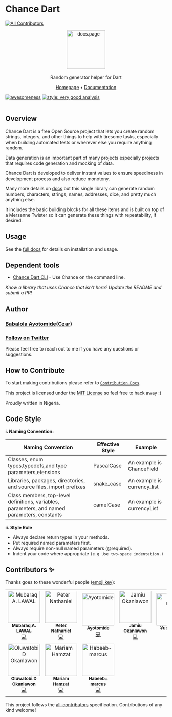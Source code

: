 # Chance Dart

<!-- ALL-CONTRIBUTORS-BADGE:START - Do not remove or modify this section -->
[![All Contributors](https://img.shields.io/badge/all_contributors-10-orange.svg?style=flat-square)](#contributors-)
<!-- ALL-CONTRIBUTORS-BADGE:END -->

<p align="center">
  <img src="https://user-images.githubusercontent.com/32166619/200453125-78c910e9-1400-4641-8720-6efe36b06b40.png" alt="docs.page" height="120" /> <br /><br />
  <span>Random generator helper for Dart</span>
</p>

<p align="center">
  <a href="https://github.com/Yczar/chance-dart">Homepage</a> &bull; <a href="https://docs.page/Yczar/chance-dart">Documentation</a>
</p>

[![awesomeness](https://img.shields.io/badge/awesomeness-maximum-red.svg)](https://github.com/yczar/chance-dart)
[![style: very good analysis](https://img.shields.io/badge/style-very_good_analysis-B22C89.svg)](https://pub.dev/packages/very_good_analysis)
<br><br>

## Overview

Chance Dart is a free Open Source project that lets you create random strings, integers, and other things to help with tiresome tasks, especially when building automated tests or wherever else you require anything random.

Data generation is an important part of many projects especially projects that requires code generation and mocking of data.

Chance Dart is developed to deliver instant values to ensure speediness in development process and also reduce monotony.

Many more details on [docs](https://github.com/Yczar/chance-dart) but this single
library can generate random numbers, characters, strings, names, addresses,
dice, and pretty much anything else.

It includes the basic building blocks for all these items and is built on top
of a Mersenne Twister so it can generate these things with repeatability, if
desired.

## Usage

See the [full docs](https://docs.page/Yczar/chance-dart) for details on installation and usage.

## Dependent tools

- [Chance Dart CLI](https://github.com/Yczar/chance-dart-cli) - Use Chance on the command line.

_Know a library that uses Chance that isn't here? Update the README and submit a PR!_

## Author

### [Babalola Ayotomide(Czar)](https://www.github.com/Yczar)

### [Follow on Twitter](https://twitter.com/czarify)

Please feel free to reach out to me if you have any questions or suggestions.

## How to Contribute

To start making contributions please refer to [`Contribution Docs`](https://docs.page/Yczar/chance-dart/contributing).

This project is licensed under the [MIT License](http://en.wikipedia.org/wiki/MIT_License) so feel free to hack away :)

Proudly written in Nigeria.

## Code Style

**i. Naming Convention:**

| Naming Convention                                                                            | Effective Style | Example                     |
| -------------------------------------------------------------------------------------------- | --------------- | --------------------------- |
| Classes, enum types,typedefs,and type parameters,etensions                                   | PascalCase      | An example is ChanceField   |
| Libraries, packages, directories, and source files, import prefixes                          | snake_case      | An example is currency_list |
| Class members, top-level definitions, variables, parameters, and named parameters, constants | camelCase       | An example is currencyList  |

**ii. Style Rule**

- Always declare return types in your methods.
- Put required named parameters first.
- Always require non-null named parameters (@required).
- Indent your code where appropriate `(e.g Use two-space indentation.)`

## Contributors ✨

Thanks goes to these wonderful people ([emoji key](https://allcontributors.org/docs/en/emoji-key)):

<!-- ALL-CONTRIBUTORS-LIST:START - Do not remove or modify this section -->
<!-- prettier-ignore-start -->
<!-- markdownlint-disable -->
<table>
  <tbody>
    <tr>
      <td align="center"><a href="https://github.com/OokanNumber1"><img src="https://avatars.githubusercontent.com/u/88977598?v=4?s=100" width="100px;" alt="Mubaraq A. LAWAL"/><br /><sub><b>Mubaraq A. LAWAL</b></sub></a><br /><a href="https://github.com/Yczar/chance-dart/commits?author=OokanNumber1" title="Code">💻</a></td>
      <td align="center"><a href="https://github.com/Sir-Nath"><img src="https://avatars.githubusercontent.com/u/78961075?v=4?s=100" width="100px;" alt="Peter Nathaniel"/><br /><sub><b>Peter Nathaniel</b></sub></a><br /><a href="https://github.com/Yczar/chance-dart/commits?author=Sir-Nath" title="Code">💻</a></td>
      <td align="center"><a href="https://github.com/Yczar"><img src="https://avatars.githubusercontent.com/u/32166619?v=4?s=100" width="100px;" alt="Ayotomide"/><br /><sub><b>Ayotomide</b></sub></a><br /><a href="https://github.com/Yczar/chance-dart/commits?author=Yczar" title="Code">💻</a></td>
      <td align="center"><a href="https://github.com/developerjamiu"><img src="https://avatars.githubusercontent.com/u/50176100?v=4?s=100" width="100px;" alt="Jamiu Okanlawon"/><br /><sub><b>Jamiu Okanlawon</b></sub></a><br /><a href="https://github.com/Yczar/chance-dart/commits?author=developerjamiu" title="Code">💻</a></td>
      <td align="center"><a href="https://github.com/yusuf-umarr"><img src="https://avatars.githubusercontent.com/u/76850966?v=4?s=100" width="100px;" alt="Yusuf Umar"/><br /><sub><b>Yusuf Umar</b></sub></a><br /><a href="https://github.com/Yczar/chance-dart/commits?author=yusuf-umarr" title="Code">💻</a></td>
      <td align="center"><a href="https://github.com/Tamunorth"><img src="https://avatars.githubusercontent.com/u/77057934?v=4?s=100" width="100px;" alt="Tamunorth"/><br /><sub><b>Tamunorth</b></sub></a><br /><a href="https://github.com/Yczar/chance-dart/commits?author=Tamunorth" title="Code">💻</a></td>
      <td align="center"><a href="https://github.com/calebjesusegun"><img src="https://avatars.githubusercontent.com/u/13627142?v=4?s=100" width="100px;" alt="Caleb Jesusegun"/><br /><sub><b>Caleb Jesusegun</b></sub></a><br /><a href="https://github.com/Yczar/chance-dart/commits?author=calebjesusegun" title="Code">💻</a></td>
    </tr>
    <tr>
      <td align="center"><a href="https://github.com/7H3-PR073C70R"><img src="https://avatars.githubusercontent.com/u/52224298?v=4?s=100" width="100px;" alt="Oluwatobi D Okanlawon"/><br /><sub><b>Oluwatobi D Okanlawon</b></sub></a><br /><a href="https://github.com/Yczar/chance-dart/commits?author=7H3-PR073C70R" title="Code">💻</a></td>
      <td align="center"><a href="https://github.com/mariamadebolahamzat"><img src="https://avatars.githubusercontent.com/u/40490934?v=4?s=100" width="100px;" alt="Mariam Hamzat"/><br /><sub><b>Mariam Hamzat</b></sub></a><br /><a href="https://github.com/Yczar/chance-dart/commits?author=mariamadebolahamzat" title="Code">💻</a></td>
      <td align="center"><a href="https://github.com/Habeeb-marcus"><img src="https://avatars.githubusercontent.com/u/77323680?v=4?s=100" width="100px;" alt="Habeeb-marcus"/><br /><sub><b>Habeeb-marcus</b></sub></a><br /><a href="https://github.com/Yczar/chance-dart/commits?author=Habeeb-marcus" title="Code">💻</a></td>
    </tr>
  </tbody>
</table>

<!-- markdownlint-restore -->
<!-- prettier-ignore-end -->

<!-- ALL-CONTRIBUTORS-LIST:END -->

This project follows the [all-contributors](https://github.com/all-contributors/all-contributors) specification. Contributions of any kind welcome!

